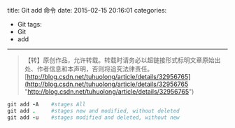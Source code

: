 title: Git add 命令
date: 2015-02-15 20:16:01
categories:
- Git
tags:
- Git
- add
---
>【转】原创作品，允许转载。转载时请务必以超链接形式标明文章原始出处、作者信息和本声明，否则将追究法律责任。
>[http://blog.csdn.net/tuhuolong/article/details/32956765](http://blog.csdn.net/tuhuolong/article/details/32956765 "http://blog.csdn.net/tuhuolong/article/details/32956765")

```ruby
git add -A    #stages All
git add .     #stages new and modified, without deleted
git add -u    #stages modified and deleted, without new
```
